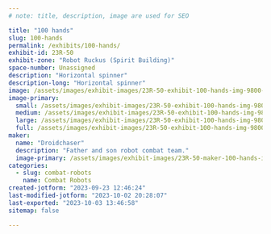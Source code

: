 ```yaml
---
# note: title, description, image are used for SEO

title: "100 hands"
slug: 100-hands
permalink: /exhibits/100-hands/
exhibit-id: 23R-50
exhibit-zone: "Robot Ruckus (Spirit Building)"
space-number: Unassigned
description: "Horizontal spinner"
description-long: "Horizontal spinner"
image: /assets/images/exhibit-images/23R-50-exhibit-100-hands-img-9800-large.JPEG
image-primary: 
  small: /assets/images/exhibit-images/23R-50-exhibit-100-hands-img-9800-small.JPEG
  medium: /assets/images/exhibit-images/23R-50-exhibit-100-hands-img-9800-medium.JPEG
  large: /assets/images/exhibit-images/23R-50-exhibit-100-hands-img-9800-large.JPEG
  full: /assets/images/exhibit-images/23R-50-exhibit-100-hands-img-9800-full.JPEG
maker: 
  name: "Droidchaser"
  description: "Father and son robot combat team."
  image-primary: /assets/images/exhibit-images/23R-50-maker-100-hands-img-9798-medium.JPEG
categories: 
  - slug: combat-robots
    name: Combat Robots
created-jotform: "2023-09-23 12:46:24"
last-modified-jotform: "2023-10-02 20:28:07"
last-exported: "2023-10-03 13:46:58"
sitemap: false

---
```

